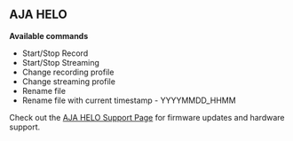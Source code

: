 ## AJA HELO

**Available commands**

* Start/Stop Record
* Start/Stop Streaming
* Change recording profile
* Change streaming profile
* Rename file
* Rename file with current timestamp - YYYYMMDD_HHMM

Check out the [AJA HELO Support Page](https://www.aja.com/products/helo#support) for firmware updates and hardware support.
